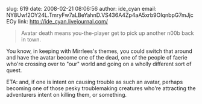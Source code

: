 slug:    619
date:    2008-02-21 08:06:56
author:  ide_cyan
email:   NY8Uwf2OY24L.TmryFw7aLBeYahnD.VS436A4Zp4aA5xrb9OIqnbpG7mJjcEOy
link:     http://ide_cyan.livejournal.com/

> Avatar death means you-the-player get to pick up another n00b back in town.

You know, in keeping with Mirrlees's themes, you could switch that
around and have the avatar become one of the dead, one of the people
of faerie who're crossing over to "our" world and going on a wholly
different sort of quest.

ETA: and, if one is intent on causing trouble as such an avatar,
perhaps becoming one of those pesky troublemaking creatures who're
attracting the adventurers intent on killing them, or something.
